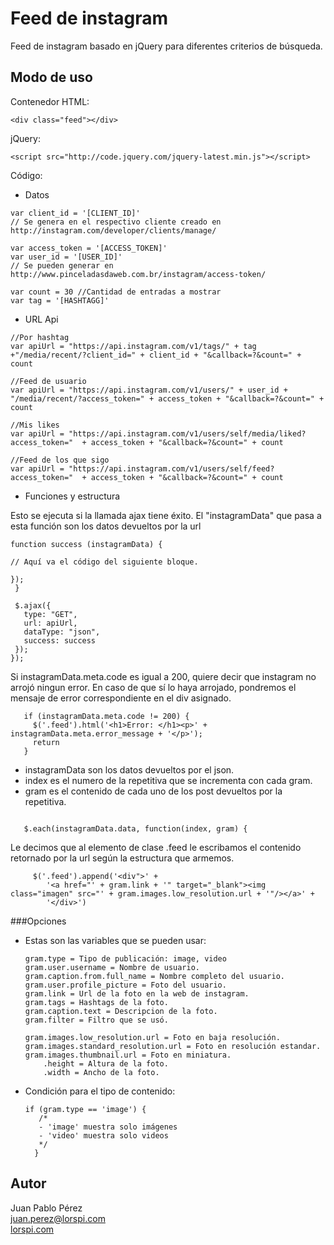 Feed de instagram
=========
Feed de instagram basado en jQuery para diferentes criterios de búsqueda.

Modo de uso
----

Contenedor HTML:

    <div class="feed"></div>

jQuery:

    <script src="http://code.jquery.com/jquery-latest.min.js"></script>
    
Código:

- Datos

```
var client_id = '[CLIENT_ID]'
// Se genera en el respectivo cliente creado en http://instagram.com/developer/clients/manage/
    
var access_token = '[ACCESS_TOKEN]'
var user_id = '[USER_ID]'
// Se pueden generar en http://www.pinceladasdaweb.com.br/instagram/access-token/
    
var count = 30 //Cantidad de entradas a mostrar
var tag = '[HASHTAGG]'
```

- URL Api
    
```
//Por hashtag
var apiUrl = "https://api.instagram.com/v1/tags/" + tag +"/media/recent/?client_id=" + client_id + "&callback=?&count=" + count  

//Feed de usuario
var apiUrl = "https://api.instagram.com/v1/users/" + user_id + "/media/recent/?access_token=" + access_token + "&callback=?&count=" + count 

//Mis likes
var apiUrl = "https://api.instagram.com/v1/users/self/media/liked?access_token="  + access_token + "&callback=?&count=" + count 

//Feed de los que sigo
var apiUrl = "https://api.instagram.com/v1/users/self/feed?access_token="  + access_token + "&callback=?&count=" + count 
```
- Funciones y estructura

Esto se ejecuta si la llamada ajax tiene éxito. El "instagramData" que pasa a esta función son los datos devueltos por la url

```
function success (instagramData) {

// Aquí va el código del siguiente bloque.

});
 }

 $.ajax({
   type: "GET",
   url: apiUrl,
   dataType: "json",
   success: success
 });
});

```

Si instagramData.meta.code es igual a 200, quiere decir que instagram no arrojó ningun error. En caso de que sí lo haya arrojado, pondremos el mensaje de error correspondiente en el div asignado.

```
   if (instagramData.meta.code != 200) {
     $('.feed').html('<h1>Error: </h1><p>' + instagramData.meta.error_message + '</p>');
     return
   }
```

- instagramData son los datos devueltos por el json.
- index es el numero de la repetitiva que se incrementa con cada gram.
- gram es el contenido de cada uno de los post devueltos por la repetitiva.

```

   $.each(instagramData.data, function(index, gram) {

```

Le decimos que al elemento de clase .feed le escribamos el contenido retornado por la url según la estructura que armemos.

```
     $('.feed').append('<div">' +                                 
        '<a href="' + gram.link + '" target="_blank"><img class="imagen" src="' + gram.images.low_resolution.url + '"/></a>' +
        '</div>')
```


###Opciones

- Estas son las variables que se pueden usar:

    ```
    gram.type = Tipo de publicación: image, video
    gram.user.username = Nombre de usuario.
    gram.caption.from.full_name = Nombre completo del usuario.
    gram.user.profile_picture = Foto del usuario.
    gram.link = Url de la foto en la web de instagram.
    gram.tags = Hashtags de la foto.
    gram.caption.text = Descripcion de la foto.
    gram.filter = Filtro que se usó.
    
    gram.images.low_resolution.url = Foto en baja resolución.
    gram.images.standard_resolution.url = Foto en resolución estandar.
    gram.images.thumbnail.url = Foto en miniatura.
        .height = Altura de la foto.
        .width = Ancho de la foto.
    ```
    
- Condición para el tipo de contenido:

    ```
    if (gram.type == 'image') {
       /*
       - 'image' muestra solo imágenes
       - 'video' muestra solo videos
       */
      }
    ```



    

Autor
----
Juan Pablo Pérez<br>
[juan.perez@lorspi.com][1]<br>
[lorspi.com][2]

  [1]: mailto://juan.perez@lorspi.com
  [2]: http://lorspi.com